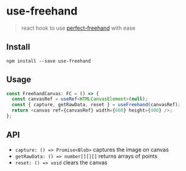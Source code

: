 # use-freehand

> react hook to use [perfect-freehand](https://github.com/steveruizok/perfect-freehand) with ease

## Install

`npm install --save use-freehand`

## Usage

```typescript
const FreehandCanvas: FC = () => {
  const canvasRef = useRef<HTMLCanvasElement>(null);
  const { capture, getRawData, reset } = useFreehand(canvasRef);
  return <canvas ref={canvasRef} width={600} height={400} />;
};
```

## API

- `capture: () => Promise<Blob>` captures the image on canvas
- `getRawData: () => number[][][]` returns arrays of points
- `reset: () => void` clears the canvas
